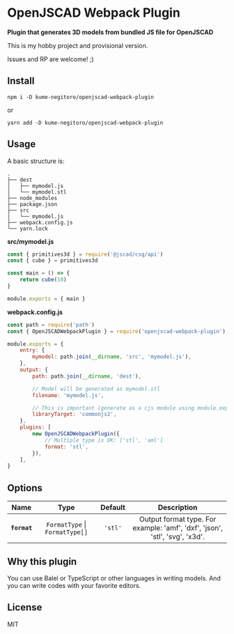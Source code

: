 # OpenJSCAD Webpack Plugin

**Plugin that generates 3D models from bundled JS file for OpenJSCAD**

This is my hobby project and provisional version.

Issues and RP are welcome! ;)

## Install

`npm i -D kume-negitoro/openjscad-webpack-plugin`

or

`yarn add -D kume-negitoro/openjscad-webpack-plugin`

## Usage

A basic structure is:

```
.
├── dest
│   ├── mymodel.js
│   └── mymodel.stl
├── node_modules
├── package.json
├── src
│   └── mymodel.js
├── webpack.config.js
└── yarn.lock
```

**src/mymodel.js**

```js
const { primitives3d } = require('@jscad/csg/api')
const { cube } = primitives3d

const main = () => {
    return cube(10)
}

module.exports = { main }
```

**webpack.config.js**

```js
const path = require('path')
const { OpenJSCADWebpackPlugin } = require('openjscad-webpack-plugin')

module.exports = {
    entry: {
        mymodel: path.join(__dirname, 'src', 'mymodel.js'),
    },
    output: {
        path: path.join(__dirname, 'dest'),

        // Model will be generated as mymodel.stl
        filename: 'mymodel.js',

        // This is important (generate as a cjs module using module.exports)
        libraryTarget: 'commonjs2',
    },
    plugins: [
        new OpenJSCADWebpackPlugin({
            // Multiple type is OK: ['stl', 'aml']
            format: 'stl',
        }),
    ],
}
```

## Options

| Name | Type | Default | Description |
| :--: | :--: | :--: | :--: |
| **`format`** | `FormatType` \| `FormatType[]` | `'stl'` | Output format type. For example: 'amf', 'dxf', 'json', 'stl', 'svg', 'x3d'. |

## Why this plugin

You can use Balel or TypeScript or other languages in writing models. And you can write codes with your favorite editors.

## License

MIT